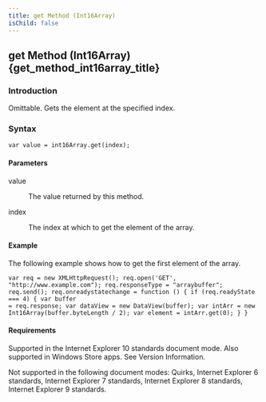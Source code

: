 ```yaml
---
title: get Method (Int16Array)
isChild: false
---
```


## get Method (Int16Array) {get_method_int16array_title}

### Introduction 

 Omittable. Gets the element at the specified index.

### Syntax 

```
var value = int16Array.get(index);
```

#### Parameters 

<div id="sectionSection0" class="section" name="collapseableSection" style="" expanded="true">
  <dl class="authored">
    <dt>
      <span class="parameter" sdata="paramReference" xmlns:util="util">value</span>
    </dt>
    <dd>
      <p xmlns:util="util">
        The value returned by this method.
      </p>
    </dd>
    <dt>
      <span class="parameter" sdata="paramReference" xmlns:util="util">index</span>
    </dt>
    <dd>
      <p xmlns:util="util">
        The index at which to get the element of the array.
      </p>
    </dd>
  </dl>
</div>

#### Example 

<p xmlns:util="util">
  The following example shows how to get the first element of the array.
</p>

```
var req = new XMLHttpRequest(); req.open('GET', "http://www.example.com"); req.responseType = "arraybuffer"; req.send(); req.onreadystatechange = function () { if (req.readyState === 4) { var buffer
= req.response; var dataView = new DataView(buffer); var intArr = new Int16Array(buffer.byteLength / 2); var element = intArr.get(0); } }
```

#### Requirements 

<div id="requirementsTitleSection" class="section" name="collapseableSection" style="">
  <p xmlns:util="util"></p>
  <p>
    Supported in the Internet Explorer 10 standards document mode. Also supported in Windows Store apps. See Version Information.
  </p>
  <p>
    Not supported in the following document modes: Quirks, Internet Explorer 6 standards, Internet Explorer 7 standards, Internet Explorer 8 standards, Internet Explorer 9 standards.
  </p>
</div>

